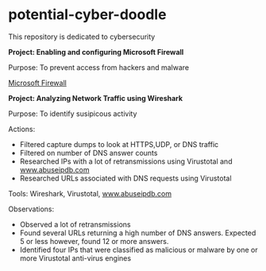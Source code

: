 # potential-cyber-doodle

This repository is dedicated to cybersecurity

<p><b>Project:  Enabling and configuring Microsoft Firewall</b><p>
<p>Purpose:  To prevent access from hackers and malware</p>

[Microsoft Firewall](https://github.com/Sarah269/potential-cyber-doodle/tree/main/MS%20Firewall)





<p><b>Project:  Analyzing Network Traffic using Wireshark</b></p>
<p>Purpose:  To identify susipicous activity</p>
Actions:   

* Filtered capture dumps to look at HTTPS,UDP, or DNS traffic
* Filtered on number of DNS answer counts
* Researched IPs with a lot of retransmissions using Virustotal and www.abuseipdb.com
* Researched URLs associated with DNS requests using Virustotal

Tools:  Wireshark, Virustotal, www.abuseipdb.com

Observations:  
* Observed a lot of retransmissions
* Found several URLs returning a high number of DNS answers.  Expected 5 or less however, found 12 or more answers.
* Identified four IPs that were classified as malicious or malware by one or more Virustotal anti-virus engines

  
